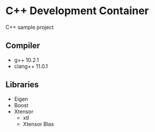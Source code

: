 # C++ Development Container
C++ sample project

## Compiler
- g++ 10.2.1
- clang++ 11.0.1

## Libraries
- Eigen
- Boost
- Xtensor
    - xtl
    - Xtensor Blas
